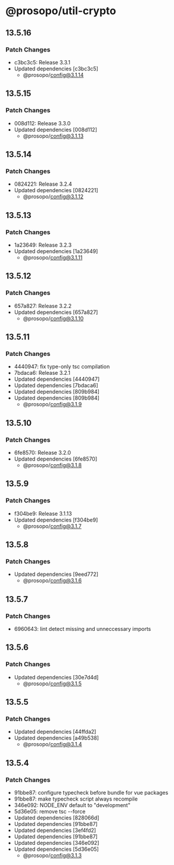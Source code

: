 # @prosopo/util-crypto

## 13.5.16
### Patch Changes

- c3bc3c5: Release 3.3.1
- Updated dependencies [c3bc3c5]
  - @prosopo/config@3.1.14

## 13.5.15
### Patch Changes

- 008d112: Release 3.3.0
- Updated dependencies [008d112]
  - @prosopo/config@3.1.13

## 13.5.14
### Patch Changes

- 0824221: Release 3.2.4
- Updated dependencies [0824221]
  - @prosopo/config@3.1.12

## 13.5.13
### Patch Changes

- 1a23649: Release 3.2.3
- Updated dependencies [1a23649]
  - @prosopo/config@3.1.11

## 13.5.12
### Patch Changes

- 657a827: Release 3.2.2
- Updated dependencies [657a827]
  - @prosopo/config@3.1.10

## 13.5.11
### Patch Changes

- 4440947: fix type-only tsc compilation
- 7bdaca6: Release 3.2.1
- Updated dependencies [4440947]
- Updated dependencies [7bdaca6]
- Updated dependencies [809b984]
- Updated dependencies [809b984]
  - @prosopo/config@3.1.9

## 13.5.10
### Patch Changes

- 6fe8570: Release 3.2.0
- Updated dependencies [6fe8570]
  - @prosopo/config@3.1.8

## 13.5.9
### Patch Changes

- f304be9: Release 3.1.13
- Updated dependencies [f304be9]
  - @prosopo/config@3.1.7

## 13.5.8
### Patch Changes

- Updated dependencies [9eed772]
  - @prosopo/config@3.1.6

## 13.5.7
### Patch Changes

- 6960643: lint detect missing and unneccessary imports

## 13.5.6
### Patch Changes

- Updated dependencies [30e7d4d]
  - @prosopo/config@3.1.5

## 13.5.5
### Patch Changes

- Updated dependencies [44ffda2]
- Updated dependencies [a49b538]
  - @prosopo/config@3.1.4

## 13.5.4
### Patch Changes

- 91bbe87: configure typecheck before bundle for vue packages
- 91bbe87: make typecheck script always recompile
- 346e092: NODE_ENV default to "development"
- 5d36e05: remove tsc --force
- Updated dependencies [828066d]
- Updated dependencies [91bbe87]
- Updated dependencies [3ef4fd2]
- Updated dependencies [91bbe87]
- Updated dependencies [346e092]
- Updated dependencies [5d36e05]
  - @prosopo/config@3.1.3
